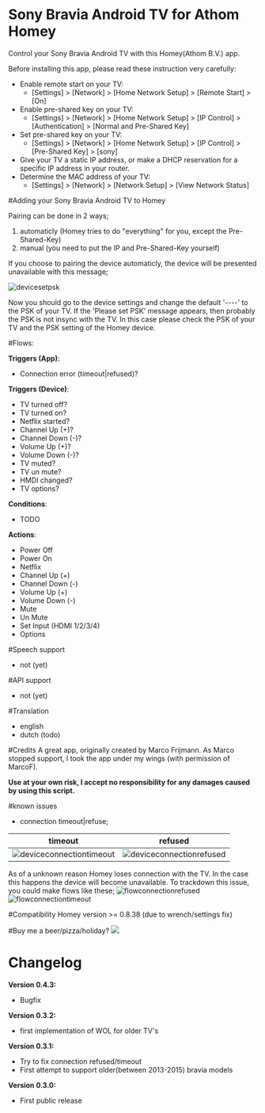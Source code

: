 # Sony Bravia Android TV for Athom Homey

Control your Sony Bravia Android TV with this Homey(Athom B.V.) app.

Before installing this app, please read these instruction very carefully:
- Enable remote start on your TV:  
   - [Settings] > [Network] > [Home Network Setup] > [Remote Start] > [On]
- Enable pre-shared key on your TV:
   - [Settings] > [Network] > [Home Network Setup] > [IP Control] > [Authentication] > [Normal and Pre-Shared Key]
- Set pre-shared key on your TV:
   - [Settings] > [Network] > [Home Network Setup] > [IP Control] > [Pre-Shared Key] > [sony]
- Give your TV a static IP address, or make a DHCP reservation for a specific IP address in your router.
- Determine the MAC address of your TV:
   - [Settings] > [Network] > [Network Setup] > [View Network Status]

#Adding your Sony Bravia Android TV to Homey

Pairing can be done in 2 ways;

1. automaticly (Homey tries to do "everything" for you, except the Pre-Shared-Key)
2. manual (you need to put the IP and Pre-Shared-Key yourself)

If you choose to pairing the device automaticly, the device will be presented unavailable with this message;

![devicesetpsk](https://cloud.githubusercontent.com/assets/601053/16109671/59724506-33aa-11e6-8176-3658de2c9a22.png)

Now you should go to the device settings and change the default '----' to the PSK of your TV.
If the 'Please set PSK' message appears, then probably the PSK is not insync with the TV. In this case please check the PSK of your TV and the PSK setting of the Homey device.


#Flows:

**Triggers (App)**:
- Connection error (timeout|refused)?

**Triggers (Device)**:
- TV turned off?
- TV turned on?
- Netflix started?
- Channel Up (+)?
- Channel Down (-)?
- Volume Up (+)?
- Volume Down (-)?
- TV muted?
- TV un mute?
- HMDI changed?
- TV options?

**Conditions**:
- TODO

**Actions**:
- Power Off
- Power On
- Netflix
- Channel Up (+)
- Channel Down (-)
- Volume Up (+)
- Volume Down (-)
- Mute
- Un Mute
- Set Input (HDMI 1/2/3/4)
- Options

#Speech support
- not (yet)

#API support
- not (yet)

#Translation
- english
- dutch (todo)

#Credits
A great app, originally created by Marco Frijmann. As Marco stopped support, I took the app under my wings (with permission of MarcoF).

**Use at your own risk, I accept no responsibility for any damages caused by using this script.**

#known issues
- connection timeout|refuse;

|  timeout   |  refused   |
| --- | --- |
| ![deviceconnectiontimeout](https://cloud.githubusercontent.com/assets/601053/16109481/5787901c-33a9-11e6-823e-9136a3cb5fc8.png)   | ![deviceconnectionrefused](https://cloud.githubusercontent.com/assets/601053/16109482/57879d3c-33a9-11e6-870f-7e3b726470d2.png)   |
  As of a unknown reason Homey loses connection with the TV. In the case this happens the device will become unavailable.
  To trackdown this issue, you could make flows like these;
![flowconnectionrefused](https://cloud.githubusercontent.com/assets/601053/16109290/49dce1c0-33a8-11e6-870d-9814e6688eef.png)
![flowconnectiontimeout](https://cloud.githubusercontent.com/assets/601053/16109371/c8ea27e8-33a8-11e6-8d1c-b5a2229092cf.png)

#Compatibility
Homey version >= 0.8.38 (due to wrench/settings fix)

#Buy me a beer/pizza/holiday?
[![](https://www.paypalobjects.com/en_US/i/btn/btn_donateCC_LG.gif)](https://www.paypal.com/cgi-bin/webscr?cmd=_donations&business=KWMTEXY3U6VVN&lc=GB&item_name=HomeyApp&item_number=SonyBraviaApp&currency_code=EUR&bn=PP%2dDonationsBF%3abtn_donateCC_LG%2egif%3aNonHosted)


# Changelog
**Version 0.4.3:**
- Bugfix

**Version 0.3.2:**
- first implementation of WOL for older TV's

**Version 0.3.1:**
- Try to fix connection refused/timeout
- First attempt to support older(between 2013-2015) bravia models

**Version 0.3.0:**
- First public release
